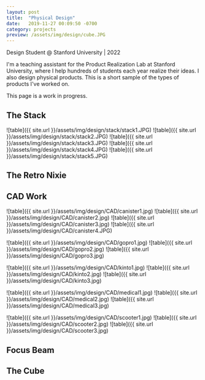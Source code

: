 ```yaml
---
layout: post
title:  "Physical Design"
date:   2019-11-27 00:09:50 -0700
category: projects
preview: /assets/img/design/cube.JPG
---
```


Design Student @ Stanford University | 2022

I'm a teaching assistant for the Product Realization Lab at Stanford University, where I help hundreds of students each year realize their ideas. I also design physical products. This is a short sample of the types of products I've worked on.

This page is a work in progress.

## The Stack

![table]({{ site.url }}/assets/img/design/stack/stack1.JPG)
![table]({{ site.url }}/assets/img/design/stack/stack2.JPG)
![table]({{ site.url }}/assets/img/design/stack/stack3.JPG)
![table]({{ site.url }}/assets/img/design/stack/stack4.JPG)
![table]({{ site.url }}/assets/img/design/stack/stack5.JPG)

## The Retro Nixie

## CAD Work

![table]({{ site.url }}/assets/img/design/CAD/canister1.jpg)
![table]({{ site.url }}/assets/img/design/CAD/canister2.jpg)
![table]({{ site.url }}/assets/img/design/CAD/canister3.jpg)
![table]({{ site.url }}/assets/img/design/CAD/canister4.JPG)

![table]({{ site.url }}/assets/img/design/CAD/gopro1.jpg)
![table]({{ site.url }}/assets/img/design/CAD/gopro2.jpg)
![table]({{ site.url }}/assets/img/design/CAD/gopro3.jpg)

![table]({{ site.url }}/assets/img/design/CAD/kinto1.jpg)
![table]({{ site.url }}/assets/img/design/CAD/kinto2.jpg)
![table]({{ site.url }}/assets/img/design/CAD/kinto3.jpg)

![table]({{ site.url }}/assets/img/design/CAD/medical1.jpg)
![table]({{ site.url }}/assets/img/design/CAD/medical2.jpg)
![table]({{ site.url }}/assets/img/design/CAD/medical3.jpg)

![table]({{ site.url }}/assets/img/design/CAD/scooter1.jpg)
![table]({{ site.url }}/assets/img/design/CAD/scooter2.jpg)
![table]({{ site.url }}/assets/img/design/CAD/scooter3.jpg)
## Focus Beam

## The Cube
